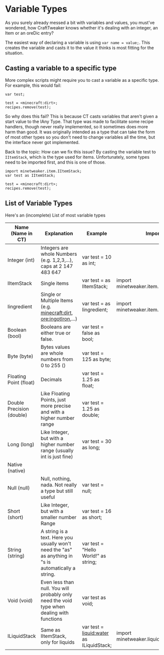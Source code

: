 # Variable Types

As you surely already messed a bit with variables and values, you must've wondered, how CraftTweaker knows whether it's dealing with an integer, an Item or an oreDic entry?

The easiest way of declaring a variable is using ```var name = value;```. 
This  creates the variable and casts it to the value it thinks is most fitting for the situation.

## Casting a variable to a specific type

More complex scripts might require you to cast a variable as a specific type.
For example, this would fail:

```
var test;

test = <minecraft:dirt>;
recipes.remove(test);
```

So why does this fail?
This is because CT casts variables that aren't given a start value to the IAny Type.
That type was made to facilitate some recipe handlers, though never really implemented, so it sometimes does more harm than good. It was originally intended as a type that can take the form of most other types so you don't need to change variables all the time, but the interface never got implemented.

Back to the topic:
How can we fix this issue? By casting the variable test to ```IItemStack```, which is the type used for items.
Unfortunately, some types need to be imported first, and this is one of those.

```
import minetweaker.item.IItemStack;
var test as IItemStack;

test = <minecraft:dirt>;
recipes.remove(test);
```

## List of Variable Types

Here's an (incomplete) List of most variable types

| Name (Name in CT)         | Explanation                                                                                             | Example                                      | Import                                  |
|---------------------------|---------------------------------------------------------------------------------------------------------|----------------------------------------------|-----------------------------------------|
| Integer (int)             | Integers are whole Numbers (e.g. 1,2,3,...), caps at 2 147 483 647                                      | var test = 10 as int;                        |                                         |
| IItemStack                | Single items                                                                                            | var test = <minecraft :dirt> as IItemStack;  | import minetweaker.item.IItemStack;     |
| Iingredient               | Single or Multiple Items (e.g. <minecraft:dirt>, <ore:ingotIron>,...)                                   | var test = <minecraft :dirt> as Iingredient; | import minetweaker.item.IIngredient;    |
| Boolean (bool)            | Booleans are either true or false.                                                                      | var test = false as bool;                    |                                         |
| Byte (byte)               | Bytes values are whole numbers from 0 to 255 ()                                                         | var test = 125 as byte;                      |                                         |
| Floating Point (float)    | Decimals                                                                                                | var test = 1.25 as float;                    |                                         |
| Double Precision (double) | Like Floating Points, just more precise and with a higher number range                                  | var test = 1.25 as double;                   |                                         |
| Long (long)               | Like Integer, but with a higher number range (usually int is just fine)                                 | var test = 30 as long;                       |                                         |
| Native (native)           |                                                                                                         |                                              |                                         |
| Null (null)               | Null, nothing, nada. Not really a type but still useful                                                 | var test = null;                             |                                         |
| Short (short)             | Like Integer, but with a smaller number Range                                                           | var test = 16 as short;                      |                                         |
| String (string)           | A string is a text. Here you usually won't need the "as" as anything in "s is automatically a string.   | var test = "Hello World!" as string;         |                                         |
| Void (void)               | Even less than null. You will probably only need the void type when dealing with functions              | var test as void;                            |                                         |
| ILiquidStack              | Same as IItemStack, only for liquids                                                                    | var test = <liquid:water> as ILiquidStack;   | import minetweaker.liquid.ILiquidStack; |